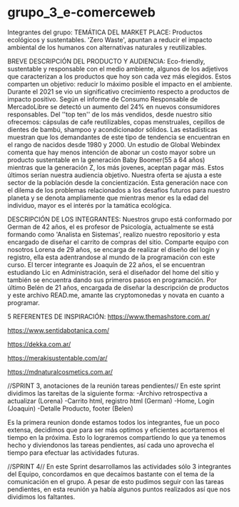 # grupo_3_e-comerceweb

Integrantes del grupo:
TEMÁTICA DEL MARKET PLACE:
Productos ecológicos y sustentables. 'Zero Waste', apuntan a reducir el impacto ambiental de los humanos con alternativas naturales y reutilizables.


BREVE DESCRIPCIÓN DEL PRODUCTO Y AUDIENCIA:
Eco-friendly, sustentable y responsable con el medio ambiente, algunos de los adjetivos que caracterizan a los productos que hoy son cada vez más elegidos. Estos comparten un objetivo: reducir lo máximo posible el impacto en el ambiente. 
Durante el 2021 se vio un significativo crecimiento respecto a productos de impacto positivo. Según el informe de Consumo Responsable de MercadoLibre se detectó un aumento del 24% en nuevos consumidores responsables. Del ''top ten'' de los más vendidos, desde nuestro sitio ofrecemos: cápsulas de cafe reutilizables, copas menstruales, cepillos de dientes de bambú, shampoo y acondicionador sólidos.
Las estadísticas muestran que los demandantes de este tipo de tendencia se encuentran en el rango de nacidos desde 1980 y 2000. Un estudio de Global Webindex comenta que hay menos intención de abonar un costo mayor sobre un producto sustentable en la generación Baby Boomer(55 a 64 años) mientras que la generación Z, los más jovenes, aceptan pagar más. Estos últimos serían nuestra audiencia objetivo. 
Nuestra oferta se ajusta a este sector de la población desde la concientización. Esta generación nace con el dilema de los problemas relacionados a los desafios futuros para nuestro planeta y se denota ampliamente que mientras menor es la edad del individuo, mayor es el interés por la tamática ecológica.


DESCRIPCIÓN DE LOS INTEGRANTES: 
Nuestros grupo está conformado por German de 42 años, el es profesor de Psicología, actualmente se está formando como 'Analista en Sistemas', realizo nuestro repositorio y esta encargado de diseñar el carrito de compras del sitio. Comparte equipo con nosotros Lorena de 29 años, se encarga de realizar el diseño del login y registro, ella esta adentrandose al mundo de la programación con este curso. El tercer integrante es Joaquín de 22 años, el se encuentran estudiando Lic en Administración, será el diseñador del home del sitio y también se encuentra dando sus primeros pasos en programación. Por último Belén de 21 años, encargada de diseñar la descripción de productos y este archivo READ.me, amante las cryptomonedas y novata en cuanto a programar.

5 REFERENTES DE INSPIRACIÓN:
https://www.themashstore.com.ar/

https://www.sentidabotanica.com/

https://dekka.com.ar/

https://merakisustentable.com/ar/

https://mdnaturalcosmetics.com.ar/ 


//SPRINT 3, anotaciones de la reunión tareas pendientes//
En este sprint dividimos las tareitas de la siguiente forma: 
-Archivo  retrospectiva a actualizar (Lorena)
-Carrito html, registro html (German)
-Home, Login (Joaquin)
-Detalle Producto, footer (Belen)

Es la primera reunion donde estamos todos los integrantes, fue un poco extensa, decidimos que para ser más optimos y eficientes acortaremos el tiempo en la próxima. Esto lo lograremos compartiendo lo que ya tenemos hecho y diviendonos las tareas pendientes, así cada uno aprovecha el tiempo para efectuar las actividades futuras.

//SPRINT 4//
En este Sprint desarrollamos las actividades sólo 3 integrantes del Equipo, concordamos en que decaímos bastante con el tema de la comunicación en el grupo.
A pesar de esto pudimos seguir con las tareas pendientes, en esta reunión ya había algunos puntos realizados así que nos dividimos los faltantes. 
